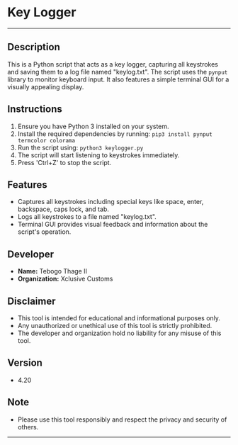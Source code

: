 # Key Logger

---

## Description

This is a Python script that acts as a key logger, capturing all keystrokes and saving them to a log file named "keylog.txt". The script uses the `pynput` library to monitor keyboard input. It also features a simple terminal GUI for a visually appealing display.

## Instructions

1. Ensure you have Python 3 installed on your system.
2. Install the required dependencies by running: `pip3 install pynput termcolor colorama`
3. Run the script using: `python3 keylogger.py`
4. The script will start listening to keystrokes immediately.
5. Press 'Ctrl+Z' to stop the script.

## Features

- Captures all keystrokes including special keys like space, enter, backspace, caps lock, and tab.
- Logs all keystrokes to a file named "keylog.txt".
- Terminal GUI provides visual feedback and information about the script's operation.

## Developer

- **Name:** Tebogo Thage II
- **Organization:** Xclusive Customs

## Disclaimer

- This tool is intended for educational and informational purposes only.
- Any unauthorized or unethical use of this tool is strictly prohibited.
- The developer and organization hold no liability for any misuse of this tool.

## Version

- 4.20

## Note

- Please use this tool responsibly and respect the privacy and security of others.

---

